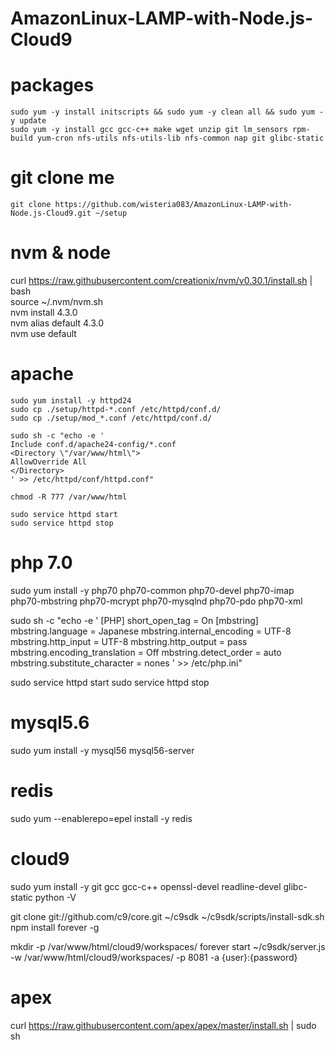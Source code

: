 # AmazonLinux-LAMP-with-Node.js-Cloud9

# packages
```text
sudo yum -y install initscripts && sudo yum -y clean all && sudo yum -y update  
sudo yum -y install gcc gcc-c++ make wget unzip git lm_sensors rpm-build yum-cron nfs-utils nfs-utils-lib nfs-common nap git glibc-static  
```

# git clone me
```text
git clone https://github.com/wisteria083/AmazonLinux-LAMP-with-Node.js-Cloud9.git ~/setup  
```

# nvm & node
curl https://raw.githubusercontent.com/creationix/nvm/v0.30.1/install.sh | bash  
source ~/.nvm/nvm.sh  
nvm install 4.3.0  
nvm alias default 4.3.0  
nvm use default  

# apache
```text
sudo yum install -y httpd24  
sudo cp ./setup/httpd-*.conf /etc/httpd/conf.d/  
sudo cp ./setup/mod_*.conf /etc/httpd/conf.d/  

sudo sh -c "echo -e '  
Include conf.d/apache24-config/*.conf  
<Directory \"/var/www/html\">  
AllowOverride All  
</Directory>  
' >> /etc/httpd/conf/httpd.conf"  

chmod -R 777 /var/www/html

sudo service httpd start
sudo service httpd stop
```

# php 7.0

sudo yum install -y php70 php70-common php70-devel php70-imap php70-mbstring php70-mcrypt php70-mysqlnd php70-pdo php70-xml

sudo sh -c "echo -e '
[PHP]
short_open_tag = On
[mbstring]
mbstring.language = Japanese
mbstring.internal_encoding = UTF-8
mbstring.http_input = UTF-8
mbstring.http_output = pass
mbstring.encoding_translation = Off
mbstring.detect_order = auto
mbstring.substitute_character = nones
' >> /etc/php.ini"

sudo service httpd start
sudo service httpd stop

# mysql5.6
sudo yum install -y mysql56 mysql56-server

# redis
sudo yum --enablerepo=epel install -y redis

# cloud9
sudo yum install -y git gcc gcc-c++ openssl-devel readline-devel glibc-static
python -V

git clone git://github.com/c9/core.git ~/c9sdk
~/c9sdk/scripts/install-sdk.sh
npm install forever -g

mkdir -p /var/www/html/cloud9/workspaces/
forever start ~/c9sdk/server.js -w /var/www/html/cloud9/workspaces/ -p 8081 -a {user}:{password}

# apex
curl https://raw.githubusercontent.com/apex/apex/master/install.sh | sudo sh


